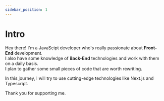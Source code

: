 ```yaml
---
sidebar_position: 1
---
```


# Intro

Hey there! I'm a JavaScipt developer who's really passionate about **Front-End** development. \
I also have some knowledge of **Back-End** technologies and work with them on a daily basis. \
 I plan to gather some small pieces of code that are worth rewriting.

In this journey, I will try to use cutting-edge technologies like Next.js and Typescript.

Thank you for supporting me.

